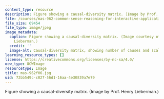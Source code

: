 ```yaml
---
content_type: resource
description: Figure showing a causal-diversity matrix. (Image by Prof. Henry Lieberman.)
file: /courses/mas-962-common-sense-reasoning-for-interactive-applications-fall-2006/72bb549cc02756d116aa4e30839a7e79_mas-962f06.jpg
file_size: 69454
file_type: image/jpeg
image_metadata:
  caption: Figure showing a causal-diversity matrix. (Image courtesy of Prof. Henry
    Lieberman.)
  credit: ''
  image-alt: Causal-diversity matrix, showing number of causes and scale of effect.
learning_resource_types: []
license: https://creativecommons.org/licenses/by-nc-sa/4.0/
ocw_type: OCWImage
resourcetype: Image
title: mas-962f06.jpg
uid: 72bb549c-c027-56d1-16aa-4e30839a7e79
---
```

Figure showing a causal-diversity matrix. (Image by Prof. Henry Lieberman.)